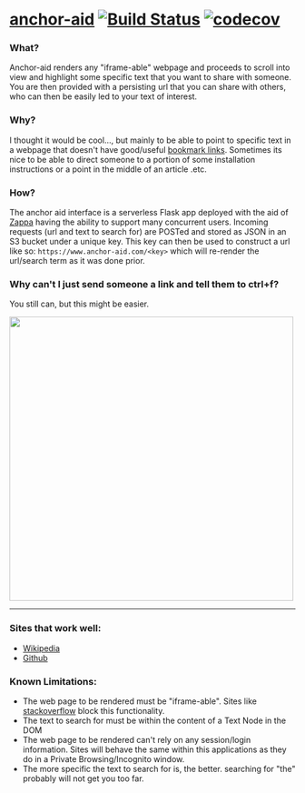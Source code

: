 # [anchor-aid](https://anchor-aid.scott-ouellette.com/) [![Build Status](https://travis-ci.com/scottx611x/anchor-aid.svg?token=EkzyvwdZ2jcY78ErmS88&branch=master)](https://travis-ci.com/scottx611x/anchor-aid) [![codecov](https://codecov.io/gh/scottx611x/anchor-aid/branch/master/graph/badge.svg?token=yMq2cuLWGH)](https://codecov.io/gh/scottx611x/anchor-aid)

### What?
Anchor-aid renders any "iframe-able" webpage and proceeds to scroll into view and highlight some specific text that you want to share with someone. You are then provided with a persisting url that you can share with others, who can then be easily led to your text of interest.

### Why?
I thought it would be cool..., but mainly to be able to point to specific text in a webpage that doesn't have good/useful [bookmark links](https://www.w3schools.com/tags/att_a_name.asp). Sometimes its nice to be able to direct someone to a portion of some installation instructions or a point in the middle of an article .etc.

### How?
The anchor aid interface is a serverless Flask app deployed with the aid of [Zappa](https://github.com/Miserlou/Zappa) having the ability to support many concurrent users. Incoming requests (url and text to search for) are POSTed and stored as JSON in an S3 bucket under a unique key. This key can then be used to construct a url like so: `https://www.anchor-aid.com/<key>` which will re-render the url/search term as it was done prior.

### Why can't I just send someone a link and tell them to ctrl+f?
You still can, but this might be easier.

<img src="https://user-images.githubusercontent.com/5629547/48486280-10cbfb80-e7e9-11e8-8e93-01d37d7577bc.gif" width="500"/>

---

### Sites that work well:
- [Wikipedia](https://anchor-aid.scott-ouellette.com/d8115acc-9928-46f5-8dbd-2f48333f3919)
- [Github](https://anchor-aid.scott-ouellette.com/908ceb2f-c7f2-4147-b17a-cc09c9703310)

### Known Limitations:
- The web page to be rendered must be "iframe-able". Sites like [stackoverflow](https://stackoverflow.com) block this functionality.
- The text to search for must be within the content of a Text Node in the DOM
- The web page to be rendered can't rely on any session/login information. Sites will behave the same within this applications as they do in a Private Browsing/Incognito window.
- The more specific the text to search for is, the better. searching for "the" probably will not get you too far.
